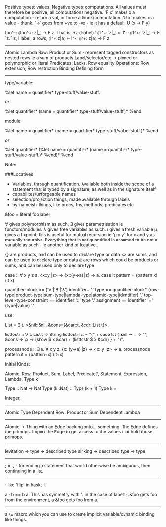 Positive types: values. Negative types: computations.
All values must therefore be positive, all computations negative.
'F x' makes x a computation - return a val, or force a thunk/computation. 'U x' makes x a value - thunk.
'→' goes from +ve to -ve - ie it has a default. 
U (x → F y)

foo^-: ⦇foo^+: z|\_⦈ → F z.
That is,
∀z (l:label).⌜⦇\`l^+:\`z|\_⦈ ⊨ \`l^-: ⦇\`l^+: \`z|\_⦈ → F \`z.⌝
z, l:label, a:rows, ⦇l^+:z|a⦈ ⊢ l^-: ⦇l^+: z|a⦈ → F z

---

Atomic
Lambda
Row: Product or Sum - represent tagged constructors as nested rows ie a sum of products
Label/selector/etc -> pinned or polymorphic or literal
Predicates: Lacks, Row equality
Operations: Row extension, Row restriction
Binding
Defining form

---

type/variable:

%let name = quantifier\* type-stuff/value-stuff.

*or*

%let quantifier\*
  (name = quantifier\* type-stuff/value-stuff.)\*
%end

module:

%let name = quantifier\*
  (name = quantifier\* type-stuff/value-stuff.)\*
%end

*or*

%let quantifier\*
  (%let name = quantifier\*
    (name = quantifier\* type-stuff/value-stuff.)\*
  %end)\*
%end


Note:

###Locatives

- Variables, through quantification. Available both inside the scope of a statement that is typed by a signature, as well as in the signature itself
- capabilites/unforgeable names
- selection/projection things, made available through labels
- by-nameish-things, like procs, fns, methods, predicates etc

&foo = literal foo label

∀ gives polymorphism as such.
∃ gives parametrisation ie functors/modules.
λ gives free variables as such.
ı gives a fresh variable
μ gives a fixpoint; this is useful for mutual recursion ie 'μ x y.' for x and y as mutually recursive.
Everything that is not quantified is assumed to be not a variable as such - ie another kind of locative..

{} are products, and can be used to declare type or data
<> are sums, and can be used to declare type or data
⦇⦈ are rows which could be products or sums, and can be used only to declare type

case :: ∀ x y z a. <x::y |z> → {x::(y→a) |z} → a.
case it pattern = (pattern x) (it x)

quantifier-block == ('∀'|'∃'|'λ') identifier+ '.'
type == quantifier-block\* (row-type|product-type|sum-type|lambda-type|atomic-type|identifier) '.'
top-level-type-constraint == identifier '::' type '.'
assignment == identifier '=' (type|value) '.'

use:

List = ∃ t. <&nil::&nil, &cons::{&car::t, &cdr::List t}>.

listtostr :: ∀ t. List t → String
listtostr lst = "(" +
  case lst {
    &nil   ⇒ \_ → "",
    &cons  ⇒ \x → (show $ x &car) + (listtostr $ x &cdr)
  } + ")".

processnode :: ∃ a. ∀ x y z. {x::(y→a) |z} → <x::y |z> → a.
processnode pattern it = (pattern∘x) (it∘x)

Initial Kinds:

Atomic, Row, Product, Sum, Label, Predicate?, Statement, Expression, Lambda, Type k

Type :: Nat → Nat
Type (k::Nat) :: Type (k + 1)
Type k = 

Integer, 

---

Atomic Type
Dependent Row: Product or Sum
Dependent Lambda

---

Atomic -> Thing with an Edge backing onto... something. The Edge defines the primops. Import the Edge to get access to the values that hold those primops.

---

levitation -> type -> described type
sinking -> described type -> type

---

; = ., - for ending a statement that would otherwise be ambiguous, then continuing in a list.

---

· like 'flip' in haskell.

a · b == b a.
This has symmetry with '.' in the case of labels; .&foo gets foo from the environment, a·&foo gets foo from a.

---

a `\w` macro which you can use to create implicit variable/dynamic binding like things.

